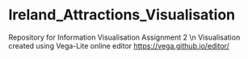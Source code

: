 # Ireland_Attractions_Visualisation
Repository for Information Visualisation Assignment 2 
\n Visualisation created using Vega-Lite online editor https://vega.github.io/editor/ 
